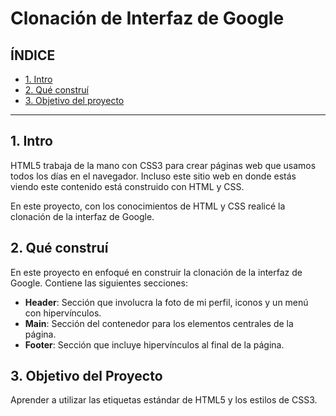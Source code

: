 # Clonación de Interfaz de Google

## ÍNDICE

* [1. Intro](https://github.com/berenicemoralesojeda/InterfazClonDeGoogle/blob/main/README.md#clonación-de-interfaz-de-google)
* [2. Qué construí](https://github.com/berenicemoralesojeda/InterfazClonDeGoogle/blob/main/README.md#2-qué-constru%C3%AD)
* [3. Objetivo del proyecto](*)

****
## 1. Intro
HTML5 trabaja de la mano con CSS3 para crear páginas web que usamos todos los días en el navegador. Incluso este sitio web en donde estás viendo este contenido está construido con HTML y CSS.

En este proyecto, con los conocimientos de HTML y CSS realicé la clonación de la interfaz de Google.

## 2. Qué construí
En este proyecto en enfoqué en construir la clonación de la interfaz de Google. Contiene las siguientes secciones:

* **Header**: Sección que involucra la foto de mi perfil, iconos y un menú con hipervínculos.
* **Main**: Sección del contenedor para los elementos centrales de la página.
* **Footer**: Sección que incluye hipervínculos al final de la página.

## 3. Objetivo del Proyecto

Aprender a utilizar las etiquetas estándar de HTML5 y los estilos de CSS3.
